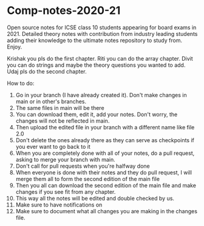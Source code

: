 # Comp-notes-2020-21
Open source notes for ICSE class 10 students appearing for board exams in 2021. Detailed theory notes with contribution from industry leading students adding their knowledge to the ultimate notes repository to study from. Enjoy.

Krishak you pls do the first chapter.
Riti you can do the array chapter.
Divit you can do strings and maybe the theory questions you wanted to add.
Udaj pls do the second chapter.

How to do:
1) Go in your branch (I have already created it). Don't make changes in main or in other's branches.
2) The same files in main will be there
3) You can download them, edit it, add your notes. Don't worry, the changes will not be reflected in main.
4) Then upload the edited file in your branch with a different name like file 2.0
5) Don't delete the ones already there as they can serve as checkpoints if you ever want to go back to it
6) When you are completely done with all of your notes, do a pull request, asking to merge your branch with main.
7) Don't call for pull requests when you're halfway done
8) When everyone is done with their notes and they do pull request, I will merge them all to form the second edition of the main file
9) Then you all can download the second edition of the main file and make changes if you see fit from any chapter.
10) This way all the notes will be edited and double checked by us.
11) Make sure to have notifications on
12) Make sure to document what all changes you are making in the changes file. 
